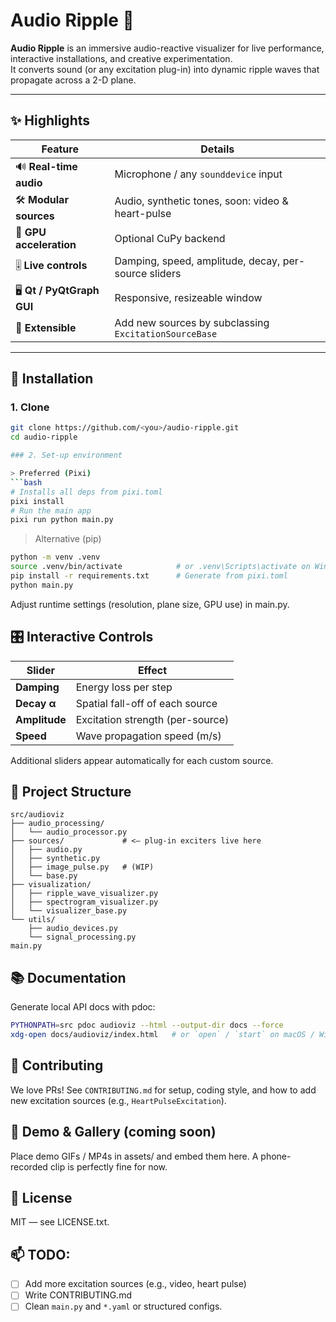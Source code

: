 # Audio Ripple 🌊

**Audio Ripple** is an immersive audio-reactive visualizer for live performance, interactive installations, and creative experimentation.  
It converts sound (or any excitation plug-in) into dynamic ripple waves that propagate across a 2-D plane.

---

## ✨ Highlights

| Feature | Details |
|---------|---------|
| 🔊 **Real-time audio** | Microphone / any `sounddevice` input |
| 🛠 **Modular sources** | Audio, synthetic tones, soon: video & heart-pulse |
| 🚀 **GPU acceleration** | Optional CuPy backend |
| 🎚 **Live controls** | Damping, speed, amplitude, decay, per-source sliders |
| 🖥 **Qt / PyQtGraph GUI** | Responsive, resizeable window |
| 🧩 **Extensible** | Add new sources by subclassing `ExcitationSourceBase` |

---

## 🔧 Installation

### 1. Clone

```bash
git clone https://github.com/<you>/audio-ripple.git
cd audio-ripple

### 2. Set-up environment

> Preferred (Pixi)
```bash
# Installs all deps from pixi.toml
pixi install
# Run the main app
pixi run python main.py
```

> Alternative (pip)

```bash
python -m venv .venv
source .venv/bin/activate            # or .venv\Scripts\activate on Windows
pip install -r requirements.txt      # Generate from pixi.toml
python main.py
```

Adjust runtime settings (resolution, plane size, GPU use) in main.py.

## 🎛 Interactive Controls
| Slider        | Effect                           |
| ------------- | -------------------------------- |
| **Damping**   | Energy loss per step             |
| **Decay α**   | Spatial fall-off of each source  |
| **Amplitude** | Excitation strength (per-source) |
| **Speed**     | Wave propagation speed (m/s)     |

Additional sliders appear automatically for each custom source.

## 🧠 Project Structure

```
src/audioviz
├── audio_processing/
│   └── audio_processor.py
├── sources/             # <— plug-in exciters live here
│   ├── audio.py
│   ├── synthetic.py
│   ├── image_pulse.py   # (WIP)
│   └── base.py
├── visualization/
│   ├── ripple_wave_visualizer.py
│   ├── spectrogram_visualizer.py
│   └── visualizer_base.py
└── utils/
    ├── audio_devices.py
    └── signal_processing.py
main.py
```

## 📚 Documentation
Generate local API docs with pdoc:
```bash
PYTHONPATH=src pdoc audioviz --html --output-dir docs --force
xdg-open docs/audioviz/index.html   # or `open` / `start` on macOS / Windows
```

## 🤝 Contributing
We love PRs!
See `CONTRIBUTING.md` for setup, coding style, and how to add new excitation sources (e.g., `HeartPulseExcitation`).

## 🎥 Demo & Gallery (coming soon)

Place demo GIFs / MP4s in assets/ and embed them here.
A phone-recorded clip is perfectly fine for now.

## 📄 License

MIT — see LICENSE.txt.

## 📫 TODO:
- [ ] Add more excitation sources (e.g., video, heart pulse)
- [ ] Write CONTRIBUTING.md
- [ ] Clean `main.py` and `*.yaml` or structured configs.
